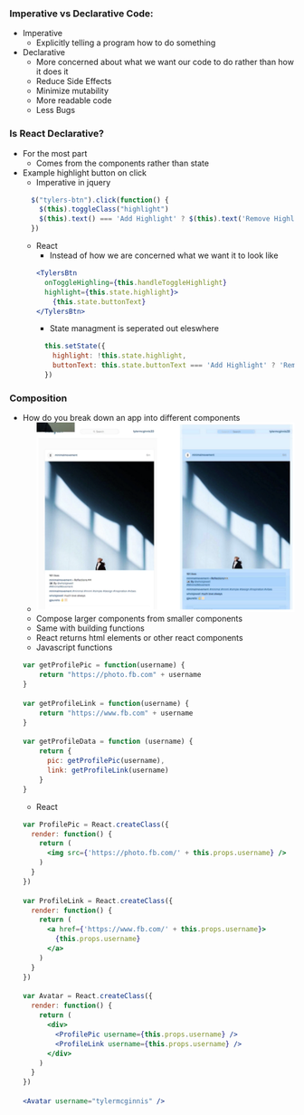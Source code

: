 ### Imperative vs Declarative Code:
- Imperative
  - Explicitly telling a program how to do something
- Declarative
  - More concerned about what we want our code to do rather than how it does it
  - Reduce Side Effects
  - Minimize mutability
  - More readable code
  - Less Bugs

### Is React Declarative?
- For the most part
  - Comes from the components rather than state
- Example highlight button on click
  - Imperative in jquery
  ```javascript
    $("tylers-btn").click(function() {
      $(this).toggleClass("highlight")
      $(this).text() === 'Add Highlight' ? $(this).text('Remove Highlight') : $(this).text('Add Highlight')
    })
  ```
  - React
    - Instead of how we are concerned what we want it to look like
    ```jsx
    <TylersBtn
      onToggleHighling={this.handleToggleHighlight}
      highlight={this.state.highlight}>
        {this.state.buttonText}
    </TylersBtn>
    ```
    - State managment is seperated out eleswhere
    ```javascript
      this.setState({
        highlight: !this.state.highlight,
        buttonText: this.state.buttonText === 'Add Highlight' ? 'Remove Highlight' : 'Add Highlight'
      })
      ```

### Composition
- How do you break down an app into different components
  - ![Instagram](01-Instagram.png)
  - Compose larger components from smaller components
  - Same with building functions
  - React returns html elements or other react components
  - Javascript functions
  ```javascript
  var getProfilePic = function(username) {
      return "https://photo.fb.com" + username
  }
  
  var getProfileLink = function(username) {
      return "https://www.fb.com" + username
  }
  
  var getProfileData = function (username) {
      return {
        pic: getProfilePic(username),
        link: getProfileLink(username)
      }
  }
  ```
  - React
  ```jsx
  var ProfilePic = React.createClass({
    render: function() {
      return (
        <img src={'https://photo.fb.com/' + this.props.username} />
      )
    }
  })
  
  var ProfileLink = React.createClass({
    render: function() {
      return (
        <a href={'https://www.fb.com/' + this.props.username}>
          {this.props.username}
        </a>
      )
    }
  })
  
  var Avatar = React.createClass({
    render: function() {
      return (
        <div>
          <ProfilePic username={this.props.username} />
          <ProfileLink username={this.props.username} />
        </div>
      )
    }
  })
  
  <Avatar username="tylermcginnis" />
  ```
  ```
